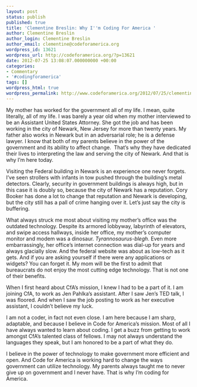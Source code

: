 ```yaml
---
layout: post
status: publish
published: true
title: 'Clementine Breslin: Why I''m Coding For America '
author: Clementine Breslin
author_login: Clementine Breslin
author_email: clementine@codeforamerica.org
wordpress_id: 13621
wordpress_url: http://codeforamerica.org/?p=13621
date: 2012-07-25 13:08:07.000000000 +00:00
categories:
- Commentary
- '#codingforamerica'
tags: []
wordpress_html: true
wordpress_permalink: http://www.codeforamerica.org/2012/07/25/clementine-breslin-why-im-coding-for-america/
---
```


<p>My mother has worked for the government all of my life. I mean, quite literally, all of my life. I was barely a year old when my mother interviewed to be an Assistant United States Attorney. She got the job and has been working in the city of Newark, New Jersey for more than twenty years. My father also works in Newark but in an adversarial role; he is a defense lawyer. I know that both of my parents believe in the power of the government and its ability to affect change.  That’s why they have dedicated their lives to interpreting the law and serving the city of Newark. And that is why I’m here today.</p>
<p>Visiting the Federal building in Newark is an experience one never forgets. I’ve seen strollers with infants in tow pushed through the building’s metal detectors. Clearly, security in government buildings is always high, but in this case it is doubly so, because the city of Newark has a reputation. Cory Booker has done a lot to change that reputation and Newark is developing, but the city still has a pall of crime hanging over it. Let’s just say the city is buffering.</p>
<p>What always struck me most about visiting my mother’s office was the outdated technology. Despite its armored lobbyway, labyrinth of elevators, and swipe access hallways, inside her office, my mother’s computer monitor and modem was a dinosaur. <em>Tyrannosaurus-blegh</em>. Even more embarrassingly, her office’s internet connection was dial-up for years and always glacially slow. And the federal website was about as low-tech as it gets. And if you are asking yourself if there were any applications or widgets? You can forget it. My mom will be the first to admit that bureaucrats do not enjoy the most cutting edge technology. That is not one of their benefits.</p>
<p>When I first heard about CfA’s mission, I knew I had to be a part of it. I am joining CfA, to work as Jen Pahlka’s assistant. After I saw Jen’s TED talk, I was floored. And when I saw the job posting to work as her executive assistant, I couldn’t believe my luck.</p>
<p>I am not a coder, in fact not even close. I am here because I am sharp, adaptable, and because I believe in Code for America’s mission. Most of all I have always wanted to learn about coding. I get a buzz from getting to work amongst CfA’s talented class of fellows. I may not always understand the languages they speak, but I am honored to be a part of what they do.</p>
<p>I believe in the power of technology to make government more efficient and open. And Code for America is working hard to change the ways government can utilize technology. My parents always taught me to never give up on government and I never have. That is why I’m coding for America.</p>
<p> </p>
